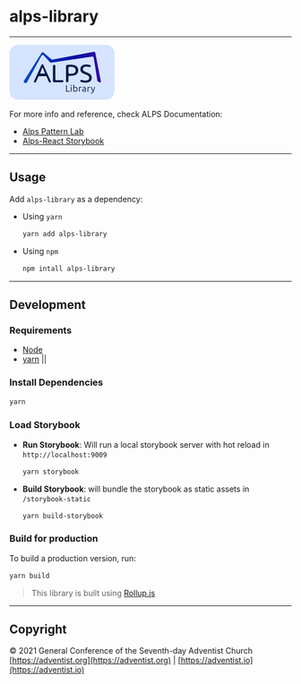 # alps-library
***
[![ALPS-Library](public/alps-storybook-logo-min.svg)](https://alps-dev.adventist.io/)

For more info and reference, check ALPS Documentation:

- [Alps Pattern Lab](https://alps.adventist.io/v3/)
- [Alps-React Storybook](https://alps-react.adventist.io/)

***

## Usage

Add `alps-library` as a dependency:

- Using `yarn`

  ```bash
  yarn add alps-library
  ```

- Using `npm`

  ```bash
  npm intall alps-library
  ```

***

## Development

### Requirements

- [Node](https://nodejs.org)
- [yarn](https://yarnpkg.com/en/docs/install) || 

### Install Dependencies

```bash
yarn
```

### Load Storybook

- **Run Storybook**: Will run a local storybook server with hot reload in `http://localhost:9009`

  ```bash
  yarn storybook
  ```

- **Build Storybook**: will bundle the storybook as static assets in `/storybook-static`

  ```bash
  yarn build-storybook
  ```

### Build for production

To build a production version, run:

```bash
yarn build
```

> This library is built using [Rollup.js](https://rollupjs.org)
***

## Copyright

&copy; 2021 General Conference of the Seventh-day Adventist Church [https://adventist.org](https://adventist.org) | [https://adventist.io](https://adventist.io)

